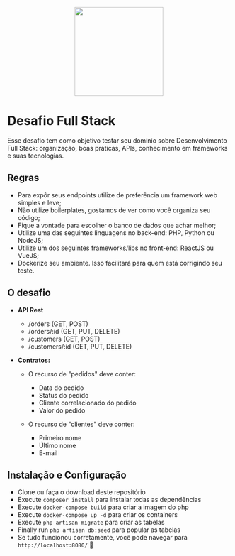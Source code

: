 <p align="center">
  <img src="https://menu.com.vc/media/store/logo/websites/1/Imagem1.png" width="200">
</p>

# Desafio Full Stack

Esse desafio tem como objetivo testar seu domínio sobre Desenvolvimento Full Stack: organização, boas práticas, APIs, conhecimento em frameworks e suas tecnologias.

## Regras

- Para expôr seus endpoints utilize de preferência um framework web simples e leve;
- Não utilize boilerplates, gostamos de ver como você organiza seu código;
- Fique a vontade para escolher o banco de dados que achar melhor;
- Utilize uma das seguintes linguagens no back-end: PHP, Python ou NodeJS;
- Utilize um dos seguintes frameworks/libs no front-end: ReactJS ou VueJS;
- Dockerize seu ambiente. Isso facilitará para quem está corrigindo seu teste.

## O desafio

- **API Rest**

  - /orders (GET, POST)
  - /orders/:id (GET, PUT, DELETE)
  - /customers (GET, POST)
  - /customers/:id (GET, PUT, DELETE)

- **Contratos:**

  - O recurso de "pedidos" deve conter:

    - Data do pedido
    - Status do pedido
    - Cliente correlacionado do pedido
    - Valor do pedido

  - O recurso de "clientes" deve conter:
    - Primeiro nome
    - Último nome
    - E-mail

## Instalação e Configuração

-   Clone ou faça o download deste repositório
-   Execute `composer install` para instalar todas as dependências
-   Execute `docker-compose build` para criar a imagem do php
-   Execute `docker-compose up -d` para criar os containers
-   Execute `php artisan migrate` para criar as tabelas
-   Finally run `php artisan db:seed` para popular as tabelas
-   Se tudo funcionou corretamente, você pode navegar para `http://localhost:8080/` 🚀
